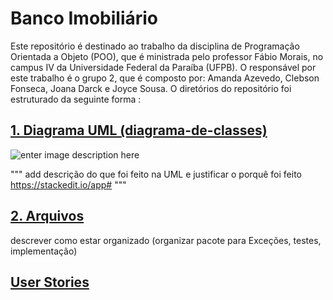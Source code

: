 # Banco Imobiliário

Este repositório é destinado ao trabalho da disciplina de Programação Orientada a Objeto (POO), que é ministrada pelo professor Fábio Morais, no campus IV da Universidade Federal da Paraíba (UFPB). O responsável por este trabalho é o grupo 2, que é composto por: Amanda Azevedo, Clebson Fonseca, Joana Darck e Joyce Sousa. O diretórios do repositório foi estruturado da seguinte forma :

## [1. Diagrama UML (diagrama-de-classes)](https://github.com/dcx-cursos/projeto-poo-2019-1-jo/tree/dev/diagrama-de-classes)


![enter image description here](https://github.com/dcx-cursos/projeto-poo-2019-1-jo/blob/dev/diagrama-de-classes/DIAGRAMA-DE-CLASSES-BANCO-IMOBILIARIO.png)

"""
add descrição do que foi feito na UML e justificar o porquê foi feito
https://stackedit.io/app#
"""

## [2. Arquivos](https://github.com/dcx-cursos/projeto-poo-2019-1-jo/tree/dev/src/ufpb)
descrever como estar organizado (organizar pacote para Exceções, testes, implementação)



## [User Stories](https://docs.google.com/spreadsheets/d/1KSF9BL9PsO5y2vtQ8D7LkHZp2QPZJVqmiv8jcgVsJPg/edit#gid=0)
